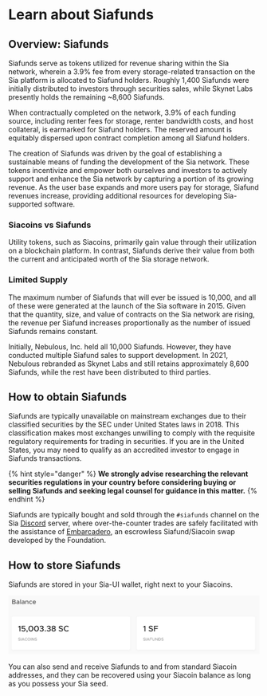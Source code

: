 # Learn about Siafunds

## Overview: Siafunds

Siafunds serve as tokens utilized for revenue sharing within the Sia network, wherein a 3.9% fee from every storage-related transaction on the Sia platform is allocated to Siafund holders. Roughly 1,400 Siafunds were initially distributed to investors through securities sales, while Skynet Labs presently holds the remaining ~8,600 Siafunds.

When contractually completed on the network, 3.9% of each funding source, including renter fees for storage, renter bandwidth costs, and host collateral, is earmarked for Siafund holders. The reserved amount is equitably dispersed upon contract completion among all Siafund holders.

The creation of Siafunds was driven by the goal of establishing a sustainable means of funding the development of the Sia network. These tokens incentivize and empower both ourselves and investors to actively support and enhance the Sia network by capturing a portion of its growing revenue. As the user base expands and more users pay for storage, Siafund revenues increase, providing additional resources for developing Sia-supported software.

### Siacoins vs Siafunds

Utility tokens, such as Siacoins, primarily gain value through their utilization on a blockchain platform. In contrast, Siafunds derive their value from both the current and anticipated worth of the Sia storage network.

### Limited Supply

The maximum number of Siafunds that will ever be issued is 10,000, and all of these were generated at the launch of the Sia software in 2015. Given that the quantity, size, and value of contracts on the Sia network are rising, the revenue per Siafund increases proportionally as the number of issued Siafunds remains constant.

Initially, Nebulous, Inc. held all 10,000 Siafunds. However, they have conducted multiple Siafund sales to support development. In 2021, Nebulous rebranded as Skynet Labs and still retains approximately 8,600 Siafunds, while the rest have been distributed to third parties.

## How to obtain Siafunds

Siafunds are typically unavailable on mainstream exchanges due to their classified securities by the SEC under United States laws in 2018. This classification makes most exchanges unwilling to comply with the requisite regulatory requirements for trading in securities. If you are in the United States, you may need to qualify as an accredited investor to engage in Siafunds transactions.

{% hint style="danger" %}
**We strongly advise researching the relevant securities regulations in your country before considering buying or selling Siafunds and seeking legal counsel for guidance in this matter.**
{% endhint %}

Siafunds are typically bought and sold through the `#siafunds` channel on the Sia [Discord](https://sia.tech/discord) server, where over-the-counter trades are safely facilitated with the assistance of [Embarcadero](https://blog.sia.tech/escrowless-siafund-swaps-da418ed50df0), an escrowless Siafund/Siacoin swap developed by the Foundation.

## How to store Siafunds

Siafunds are stored in your Sia-UI wallet, right next to your Siacoins.

![Sia-UI Balance ](../.gitbook/assets/siafunds-close.png)

You can also send and receive Siafunds to and from standard Siacoin addresses, and they can be recovered using your Siacoin balance as long as you possess your Sia seed.
